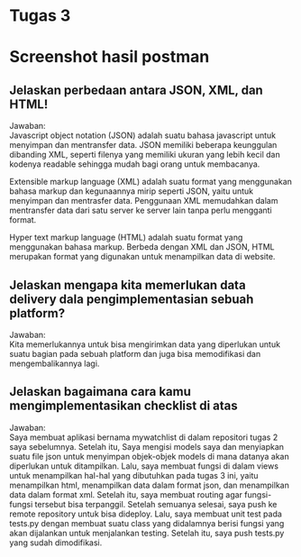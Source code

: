 # Tugas 3
# Screenshot hasil postman


## Jelaskan perbedaan antara JSON, XML, dan HTML!
Jawaban:<br/>
Javascript object notation (JSON) adalah suatu bahasa javascript untuk menyimpan dan mentransfer data. JSON memiliki beberapa keunggulan dibanding XML, seperti filenya yang memiliki ukuran yang lebih kecil dan kodenya readable sehingga mudah
bagi orang untuk membacanya.

Extensible markup language (XML) adalah suatu format yang menggunakan bahasa markup dan kegunaannya mirip seperti JSON, yaitu untuk menyimpan dan mentrasfer data. Penggunaan XML memudahkan dalam mentransfer data dari satu server ke server lain tanpa perlu mengganti format.

Hyper text markup language (HTML) adalah suatu format yang menggunakan bahasa markup. Berbeda dengan XML dan JSON, HTML merupakan
format yang digunakan untuk menampilkan data di website.

## Jelaskan mengapa kita memerlukan data delivery dala pengimplementasian sebuah platform?
Jawaban:<br/>
Kita memerlukannya untuk bisa mengirimkan data yang diperlukan untuk suatu bagian pada sebuah platform dan juga bisa memodifikasi dan mengembalikannya lagi.

## Jelaskan bagaimana cara kamu mengimplementasikan checklist di atas
Jawaban:<br/>
Saya membuat aplikasi bernama mywatchlist di dalam repositori tugas 2 saya sebelumnya. Setelah itu, Saya mengisi models saya dan menyiapkan suatu file json untuk menyimpan objek-objek models di mana datanya akan diperlukan untuk ditampilkan. Lalu, saya membuat fungsi di dalam views untuk menampilkan hal-hal yang dibutuhkan pada tugas 3 ini, yaitu menampilkan html, menampilkan data dalam format json, dan menampilkan data dalam format xml. Setelah itu, saya membuat routing agar fungsi-fungsi tersebut bisa terpanggil. Setelah semuanya selesai, saya push ke remote repository untuk bisa dideploy. Lalu, saya membuat unit test pada tests.py dengan membuat suatu class yang didalamnya berisi fungsi yang akan dijalankan untuk menjalankan testing. Setelah itu, saya push tests.py yang sudah dimodifikasi.